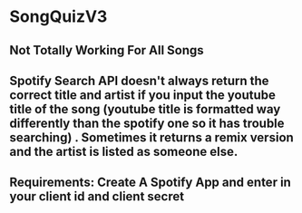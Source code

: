# SongQuizV3

## Not Totally Working For All Songs
## Spotify Search API doesn't always return the correct title and artist if you input the youtube title of the song (youtube title is formatted way differently than the spotify one so it has trouble searching) . Sometimes it returns a remix version and the artist is listed as someone else.
## Requirements: Create A Spotify App and enter in your client id and client secret

